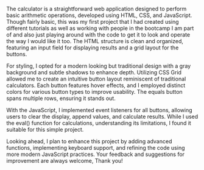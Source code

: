 The calculator is a straightforward web application designed to perform basic arithmetic operations, developed using HTML, CSS, and JavaScript. Though fairly basic, this was my first project that I had created using different tutorials as well as working with people in the bootcamp I am part of and also just playing around with the code to get it to look and operate the way I would like it too. The HTML structure is clean and organized, featuring an input field for displaying results and a grid layout for the buttons.

For styling, I opted for a modern looking but traditional design with a gray background and subtle shadows to enhance depth. Utilizing CSS Grid allowed me to create an intuitive button layout reminiscent of traditional calculators. Each button features hover effects, and I employed distinct colors for various button types to improve usability. The equals button spans multiple rows, ensuring it stands out.

With the JavaScript, I implemented event listeners for all buttons, allowing users to clear the display, append values, and calculate results. While I used the eval() function for calculations, understanding its limitations, I found it suitable for this simple project.

Looking ahead, I plan to enhance this project by adding advanced functions, implementing keyboard support, and refining the code using more modern JavaScript practices. Your feedback and suggestions for improvement are always welcome, Thank you!

